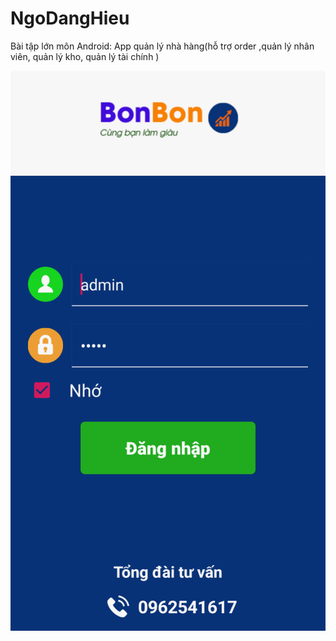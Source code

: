 # NgoDangHieu
Bài tập lớn môn Android: App quản lý nhà hàng(hỗ trợ order ,quản lý nhân viên, quản lý kho, quản lý tài chính )

![Image of Yaktocat](https://raw.githubusercontent.com/ngodanghieuictu/NgoDangHieu/master/img/1ab06a8d5e26bc78e537.jpg)
